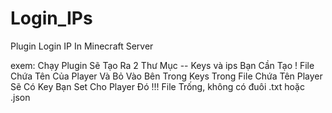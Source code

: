 # Login_IPs
Plugin Login IP In Minecraft Server

exem:
Chạy Plugin Sẽ Tạo Ra 2 Thư Mục
-- Keys và ips
Bạn Cần Tạo ! File Chứa Tên Của Player Và Bỏ Vào Bên Trong Keys
Trong File Chứa Tên Player Sẽ Có Key Bạn Set Cho Player Đó !!!
File Trống, không có đuôi .txt hoặc .json
